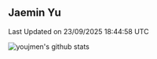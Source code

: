 ## Jaemin Yu

<!--START_SECTION:waka-->

 Last Updated on 23/09/2025 18:44:58 UTC
<!--END_SECTION:waka-->

![youjmen's github stats](https://github-readme-stats.vercel.app/api?username=youjmen&show_icons=true)

